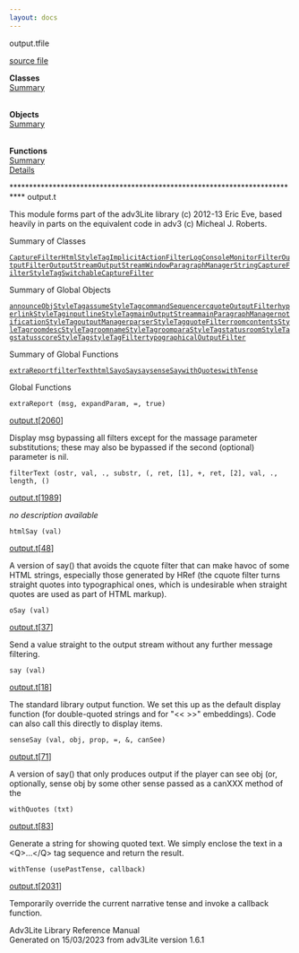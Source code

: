 ```yaml
---
layout: docs
---
```

<span class="title">output.t</span><span class="type">file</span>

[source file](../source/output.t.html)

**Classes**  
[Summary](#_ClassSummary_)  
 

**Objects**  
[Summary](#_ObjectSummary_)  
 

**Functions**  
[Summary](#_FunctionSummary_)  
[Details](#_Functions_)



\*\*\*\*\*\*\*\*\*\*\*\*\*\*\*\*\*\*\*\*\*\*\*\*\*\*\*\*\*\*\*\*\*\*\*\*\*\*\*\*\*\*\*\*\*\*\*\*\*\*\*\*\*\*\*\*\*\*\*\*\*\*\*\*\*\*\*\*\*\*\*\*\*\*\*
output.t

This module forms part of the adv3Lite library (c) 2012-13 Eric Eve,
based heavily in parts on the equivalent code in adv3 (c) Micheal J.
Roberts.



<span id="_ClassSummary_"></span>



<span class="hdln">Summary of Classes</span>  



[`CaptureFilter`](../object/CaptureFilter.html)[`HtmlStyleTag`](../object/HtmlStyleTag.html)[`ImplicitActionFilter`](../object/ImplicitActionFilter.html)[`LogConsole`](../object/LogConsole.html)[`MonitorFilter`](../object/MonitorFilter.html)[`OutputFilter`](../object/OutputFilter.html)[`OutputStream`](../object/OutputStream.html)[`OutputStreamWindow`](../object/OutputStreamWindow.html)[`ParagraphManager`](../object/ParagraphManager.html)[`StringCaptureFilter`](../object/StringCaptureFilter.html)[`StyleTag`](../object/StyleTag.html)[`SwitchableCaptureFilter`](../object/SwitchableCaptureFilter.html)
<span id="_ObjectSummary_"></span>



<span class="hdln">Summary of Global Objects</span>  



[`announceObjStyleTag`](../object/announceObjStyleTag.html)[`assumeStyleTag`](../object/assumeStyleTag.html)[`commandSequencer`](../object/commandSequencer.html)[`cquoteOutputFilter`](../object/cquoteOutputFilter.html)[`hyperlinkStyleTag`](../object/hyperlinkStyleTag.html)[`inputlineStyleTag`](../object/inputlineStyleTag.html)[`mainOutputStream`](../object/mainOutputStream.html)[`mainParagraphManager`](../object/mainParagraphManager.html)[`notificationStyleTag`](../object/notificationStyleTag.html)[`outputManager`](../object/outputManager.html)[`parserStyleTag`](../object/parserStyleTag.html)[`quoteFilter`](../object/quoteFilter.html)[`roomcontentsStyleTag`](../object/roomcontentsStyleTag.html)[`roomdescStyleTag`](../object/roomdescStyleTag.html)[`roomnameStyleTag`](../object/roomnameStyleTag.html)[`roomparaStyleTag`](../object/roomparaStyleTag.html)[`statusroomStyleTag`](../object/statusroomStyleTag.html)[`statusscoreStyleTag`](../object/statusscoreStyleTag.html)[`styleTagFilter`](../object/styleTagFilter.html)[`typographicalOutputFilter`](../object/typographicalOutputFilter.html)
<span id="FunctionSummary_"></span>



<span class="hdln">Summary of Global Functions</span>  



[`extraReport`](#extraReport)[`filterText`](#filterText)[`htmlSay`](#htmlSay)[`oSay`](#oSay)[`say`](#say)[`senseSay`](#senseSay)[`withQuotes`](#withQuotes)[`withTense`](#withTense)

<span id="_Functions_"></span>



<span class="hdln">Global Functions</span>  



<span id="extraReport"></span>

`extraReport (msg, expandParam, =, true)`

[output.t](../file/output.t.html)\[[2060](../source/output.t.html#2060)\]



Display msg bypassing all filters except for the massage parameter
substitutions; these may also be bypassed if the second (optional)
parameter is nil.



<span id="filterText"></span>

`filterText (ostr, val, ., substr, (, ret, [1], +, ret, [2], val, ., length, ()`

[output.t](../file/output.t.html)\[[1989](../source/output.t.html#1989)\]



*no description available*



<span id="htmlSay"></span>

`htmlSay (val)`

[output.t](../file/output.t.html)\[[48](../source/output.t.html#48)\]



A version of say() that avoids the cquote filter that can make havoc of
some HTML strings, especially those generated by HRef (the cquote filter
turns straight quotes into typographical ones, which is undesirable when
straight quotes are used as part of HTML markup).



<span id="oSay"></span>

`oSay (val)`

[output.t](../file/output.t.html)\[[37](../source/output.t.html#37)\]



Send a value straight to the output stream without any further message
filtering.



<span id="say"></span>

`say (val)`

[output.t](../file/output.t.html)\[[18](../source/output.t.html#18)\]



The standard library output function. We set this up as the default
display function (for double-quoted strings and for "\<\< \>\>"
embeddings). Code can also call this directly to display items.



<span id="senseSay"></span>

`senseSay (val, obj, prop, =, &, canSee)`

[output.t](../file/output.t.html)\[[71](../source/output.t.html#71)\]



A version of say() that only produces output if the player can see obj
(or, optionally, sense obj by some other sense passed as a canXXX method
of the



<span id="withQuotes"></span>

`withQuotes (txt)`

[output.t](../file/output.t.html)\[[83](../source/output.t.html#83)\]



Generate a string for showing quoted text. We simply enclose the text in
a \<Q\>...\</Q\> tag sequence and return the result.



<span id="withTense"></span>

`withTense (usePastTense, callback)`

[output.t](../file/output.t.html)\[[2031](../source/output.t.html#2031)\]



Temporarily override the current narrative tense and invoke a callback
function.





Adv3Lite Library Reference Manual  
Generated on 15/03/2023 from adv3Lite version 1.6.1


